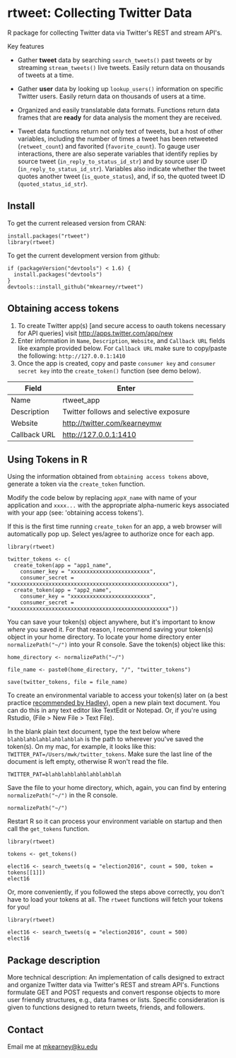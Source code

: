 # rtweet: Collecting Twitter Data

R package for collecting Twitter data via Twitter's REST and stream API's.

Key features

- Gather **tweet** data by searching `search_tweets()` past tweets or 
by streaming `stream_tweets()` live tweets. Easily return data on 
thousands of tweets at a time.

- Gather **user** data by looking up `lookup_users()` information
on specific Twitter users. Easily return data on thousands of users
at a time.

- Organized and easily translatable data formats. Functions return
data frames that are **ready** for data analysis the moment they
are received.

- Tweet data functions return not only text of tweets, but a host of 
other variables, including the number of times a tweet has been 
retweeted (`retweet_count`) and favorited (`favorite_count`).
To gauge user interactions, there are also seperate variables that
identify replies by source tweet (`in_reply_to_status_id_str`) 
and by source user ID (`in_reply_to_status_id_str`). Variables also
indicate whether the tweet quotes another tweet (`is_quote_status`), 
and, if so, the quoted tweet ID (`quoted_status_id_str`).

## Install
To get the current released version from CRAN:
```{r}
install.packages("rtweet")
library(rtweet)
```

To get the current development version from github:
```{r}
if (packageVersion("devtools") < 1.6) {
  install.packages("devtools")
}
devtools::install_github("mkearney/rtweet")
```

## Obtaining access tokens
1. To create Twitter app(s) [and secure access to oauth tokens necessary for API queries]
visit http://apps.twitter.com/app/new
2. Enter information in `Name`, `Description`, `Website`, and `Callback URL` 
fields like example provided below. For `Callback URL` make sure to copy/paste 
the following: `http://127.0.0.1:1410`
3. Once the app is created, copy and paste `consumer key` and `consumer secret key` 
into the `create_token()` function (see demo below).

| Field           | Enter                                   |
|-----------------|-----------------------------------------|
| Name            | rtweet_app                              |
| Description     | Twitter follows and selective exposure  |
| Website         | http://twitter.com/kearneymw            |
| Callback URL    | http://127.0.0.1:1410                   |

## Using Tokens in R
Using the information obtained from `obtaining access tokens`
above, generate a token via the `create_token` function.

Modify the code below by replacing `appX_name` with name of your 
application and `xxxx...` with the appropriate alpha-numeric keys 
associated with your app (see: 'obtaining access tokens').

If this is the first time running `create_token` for an app, a 
web browser will automatically pop up. Select yes/agree to 
authorize once for each app. 

```{r, echo = TRUE, eval = FALSE}
library(rtweet)

twitter_tokens <- c(
  create_token(app = "app1_name",
    consumer_key = "xxxxxxxxxxxxxxxxxxxxxxxxx",
    consumer_secret = "xxxxxxxxxxxxxxxxxxxxxxxxxxxxxxxxxxxxxxxxxxxxxxxxxx"),
  create_token(app = "app2_name",
    consumer_key = "xxxxxxxxxxxxxxxxxxxxxxxxx",
    consumer_secret = "xxxxxxxxxxxxxxxxxxxxxxxxxxxxxxxxxxxxxxxxxxxxxxxxxx"))
```

You can save your token(s) object anywhere, but it's important to know
*where* you saved it. For that reason, I recommend saving your
token(s) object in your home directory. To locate your home directory
enter `normalizePath("~/")` into your R console. Save the token(s)
object like this:

```{r, echo = TRUE, eval = FALSE}
home_directory <- normalizePath("~/")

file_name <- paste0(home_directory, "/", "twitter_tokens")

save(twitter_tokens, file = file_name)
```

To create an environmental variable to access your token(s) later 
on (a best practice [recommended by Hadley](https://github.com/hadley/httr/blob/master/vignettes/api-packages.Rmd)),
open a new plain text document. You can do this in any text 
editor like TextEdit or Notepad. Or, if you're using Rstudio, 
(File > New File > Text File).

In the blank plain text document, type the text below where 
`blahblahblahblahblahblah` is the path to wherever you've saved 
the token(s). On my mac, for example, it looks like this: 
`TWITTER_PAT=/Users/mwk/twitter_tokens`. Make sure the last line
of the document is left empty, otherwise R won't read the file.

```
TWITTER_PAT=blahblahblahblahblahblah

```

Save the file to your home directory, which, again, you can find 
by entering `normalizePath("~/")` in the R console.

```{r, echo = TRUE, eval = FALSE}
normalizePath("~/")
```

Restart R so it can process your environment variable on startup
and then call the `get_tokens` function.

```{r, echo = TRUE, eval = FALSE}
library(rtweet)

tokens <- get_tokens()

elect16 <- search_tweets(q = "election2016", count = 500, token = tokens[[1]])
elect16
```

Or, more conveniently, if you followed the steps above correctly, you 
don't have to load your tokens at all. The `rtweet` functions will fetch 
your tokens for you!

```{r, echo = TRUE, eval = FALSE}
library(rtweet)

elect16 <- search_tweets(q = "election2016", count = 500)
elect16
```

## Package description

More technical description: An implementation of calls designed to extract
and organize Twitter data via Twitter's REST and stream
API's. Functions formulate GET and POST requests and
convert response objects to more user friendly structures,
e.g., data frames or lists. Specific consideration is
given to functions designed to return tweets, friends,
and followers.

## Contact
Email me at mkearney@ku.edu
